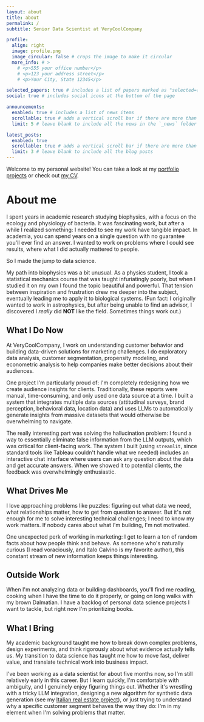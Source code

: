 ```yaml
---
layout: about
title: about
permalink: /
subtitle: Senior Data Scientist at VeryCoolCompany

profile:
  align: right
  image: profile.png
  image_circular: false # crops the image to make it circular
  more_info: # >
    # <p>555 your office number</p>
    # <p>123 your address street</p>
    # <p>Your City, State 12345</p>

selected_papers: true # includes a list of papers marked as "selected={true}"
social: true # includes social icons at the bottom of the page

announcements:
  enabled: true # includes a list of news items
  scrollable: true # adds a vertical scroll bar if there are more than 3 news items
  limit: 5 # leave blank to include all the news in the `_news` folder

latest_posts:
  enabled: true
  scrollable: true # adds a vertical scroll bar if there are more than 3 new posts items
  limit: 3 # leave blank to include all the blog posts
---
```


Welcome to my personal website! You can take a look at my [portfolio projects](/projects/) or check out [my CV](/cv/).

# About me

I spent years in academic research studying biophysics, with a focus on the ecology and physiology of bacteria. It was fascinating work, but after a while I realized something: I needed to see my work have tangible impact. In academia, you can spend years on a single question with no guarantee you'll ever find an answer. I wanted to work on problems where I could see results, where what I did actually mattered to people.

So I made the jump to data science.

My path into biophysics was a bit unusual. As a physics student, I took a statistical mechanics course that was taught infuriatingly poorly, but when I studied it on my own I found the topic beautiful and powerful. That tension between inspiration and frustration drew me deeper into the subject, eventually leading me to apply it to biological systems. (Fun fact: I originally wanted to work in astrophysics, but after being unable to find an advisor, I discovered I *really* did **NOT** like the field. Sometimes things work out.)

## What I Do Now

At VeryCoolCompany, I work on understanding customer behavior and building data-driven solutions for marketing challenges. I do exploratory data analysis, customer segmentation, propensity modeling, and econometric analysis to help companies make better decisions about their audiences.

One project I'm particularly proud of: I'm completely redesigning how we create audience insights for clients. Traditionally, these reports were manual, time-consuming, and only used one data source at a time. I built a system that integrates multiple data sources (attitudinal surveys, brand perception, behavioral data, location data) and uses LLMs to automatically generate insights from massive datasets that would otherwise be overwhelming to navigate.

The really interesting part was solving the hallucination problem: I found a way to essentially eliminate false information from the LLM outputs, which was critical for client-facing work. The system I built (using `streamlit`, since standard tools like Tableau couldn't handle what we needed) includes an interactive chat interface where users can ask any question about the data and get accurate answers. When we showed it to potential clients, the feedback was overwhelmingly enthusiastic.

## What Drives Me

I love approaching problems like puzzles: figuring out what data we need, what relationships matter, how to get from question to answer. But it's not enough for me to solve interesting technical challenges; I need to know my work matters. If nobody cares about what I'm building, I'm not motivated.

One unexpected perk of working in marketing: I get to learn a ton of random facts about how people think and behave. As someone who's naturally curious (I read voraciously, and Italo Calvino is my favorite author), this constant stream of new information keeps things interesting.

## Outside Work

When I'm not analyzing data or building dashboards, you'll find me reading, cooking when I have the time to do it properly, or going on long walks with my brown Dalmatian. I have a backlog of personal data science projects I want to tackle, but right now I'm prioritizing books.

## What I Bring

My academic background taught me how to break down complex problems, design experiments, and think rigorously about what evidence actually tells us. My transition to data science has taught me how to move fast, deliver value, and translate technical work into business impact.

I've been working as a data scientist for about five months now, so I'm still relatively early in this career. But I learn quickly, I'm comfortable with ambiguity, and I genuinely enjoy figuring things out. Whether it's wrestling with a tricky LLM integration, designing a new algorithm for synthetic data generation (see my [Italian real estate project](/projects/italian-real-estate/)), or just trying to understand why a specific customer segment behaves the way they do: I'm in my element when I'm solving problems that matter.
